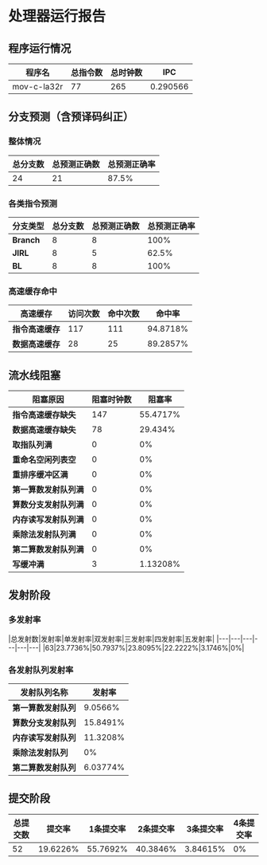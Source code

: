 # 处理器运行报告
## 程序运行情况
|程序名|总指令数|总时钟数|IPC|
|---|---|---|---|
|mov-c-la32r|77|265|0.290566|

## 分支预测（含预译码纠正）
### 整体情况
|总分支数|总预测正确数|总预测正确率|
|---|---|---|
|24|21|87.5%|

### 各类指令预测
|分支类型|总分支数|总预测正确数|总预测正确率|
|---|---|---|---|
|**Branch**| 8 | 8 | 100%|
|**JIRL**| 8 | 5 | 62.5%|
|**BL**| 8 | 8 | 100%|

### 高速缓存命中
|高速缓存|访问次数|命中次数|命中率|
|---|---|---|---|
|**指令高速缓存**| 117 | 111 | 94.8718%|
|**数据高速缓存**| 28 | 25 | 89.2857%|
## 流水线阻塞
|阻塞原因|阻塞时钟数|阻塞率|
|---|---|---|
|**指令高速缓存缺失**| 147 | 55.4717%|
|**数据高速缓存缺失**| 78 | 29.434%|
|**取指队列满**| 0 | 0%|
|**重命名空闲列表空**|0 | 0%|
|**重排序缓冲区满**|0 | 0%|
|**第一算数发射队列满**|0 | 0%|
|**算数分支发射队列满**|0 | 0%|
|**内存读写发射队列满**|0 | 0%|
|**乘除法发射队列满**|0 | 0%|
|**第二算数发射队列满**|0 | 0%|
|**写缓冲满**|3 | 1.13208%|

## 发射阶段
### 多发射率
|总发射数|发射率|单发射率|双发射率|三发射率|四发射率|五发射率|
|---|---|---|---|---|---|
|63|23.7736%|50.7937%|23.8095%|22.2222%|3.1746%|0%|

### 各发射队列发射率
|发射队列名称|发射率|
|---|---|
|**第一算数发射队列**|9.0566%|
|**算数分支发射队列**|15.8491%|
|**内存读写发射队列**|11.3208%|
|**乘除法发射队列**|0%|
|**第二算数发射队列**|6.03774%|

## 提交阶段
|总提交数|提交率|1条提交率|2条提交率|3条提交率|4条提交率|
|---|---|---|---|---|---|
|52|19.6226%|55.7692%|40.3846%|3.84615%|0%|

